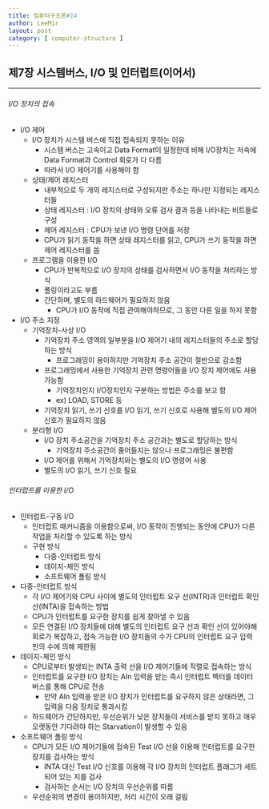 ```yaml
---
title: 컴퓨터구조론#14
author: LeeMir
layout: post
category: [ computer-structure ]
---
```


## 제7장 시스템버스, I/O 및 인터럽트(이어서)

- - -

###### I/O 장치의 접속

- I/O 제어
  - I/O 장치가 시스템 버스에 직접 접속되지 못하는 이유
    - 시스템 버스는 고속이고 Data Format이 일정한데 비해 I/O장치는 저속에 Data Format과 Control 회로가 다 다름
    - 따라서 I/O 제어기를 사용해야 함
  - 상태/제어 레지스터
    - 내부적으로 두 개의 레지스터로 구성되지만 주소는 하나만 지정되는 레지스터들
    - 상태 레지스터 : I/O 장치의 상태와 오류 검사 결과 등을 나타내는 비트들로 구성
    - 제어 레지스터 : CPU가 보낸 I/O 명령 단어를 저장
    - CPU가 읽기 동작을 하면 상태 레지스터를 읽고, CPU가 쓰기 동작을 하면 제어 레지스터를 씀
  - 프로그램을 이용한 I/O
    - CPU가 반복적으로 I/O 장치의 상태를 검사하면서 I/O 동작을 처리하는 방식
    - 폴링이라고도 부름
    - 간단하며, 별도의 하드웨어가 필요하지 않음
      - CPU가 I/O 동작에 직접 관여해야하므로, 그 동안 다른 일을 하지 못함
- I/O 주소 지정
  - 기억장치-사상 I/O
    - 기억장치 주소 영역의 일부분을 I/O 제어기 내의 레지스터들의 주소로 할당하는 방식
      - 프로그래밍이 용이하지만 기억장치 주소 공간이 절반으로 감소함
    - 프로그래밍에서 사용한 기억장치 관련 명령어들을 I/O 장치 제어에도 사용 가능함
      - 기억장치인지 I/O장치인지 구분하는 방법은 주소를 보고 함
      - ex) LOAD, STORE 등
    - 기억장치 읽기, 쓰기 신호를 I/O 읽기, 쓰기 신호로 사용해 별도의 I/O 제어 신호가 필요하지 않음
  - 분리형 I/O
    - I/O 장치 주소공간을 기억장치 주소 공간과는 별도로 할당하는 방식
      - 기억장치 주소공간이 줄어들지는 않으나 프로그래밍은 불편함
    - I/O 제어를 위해서 기억장치와는 별도의 I/O 명령어 사용
    - 별도의 I/O 읽기, 쓰기 신호 필요



###### 인터럽트를 이용한 I/O

- 인터럽트-구동 I/O
  - 인터럽트 매커니즘을 이용함으로써, I/O 동작이 진행되는 동안에 CPU가 다른 작업을 처리할 수 있도록 하는 방식
  - 구현 방식
    - 다중-인터럽트 방식
    - 데이지-체인 방식
    - 소프트웨어 폴링 방식
- 다중-인터럽트 방식
  - 각 I/O 제어기와 CPU 사이에 별도의 인터럽트 요구 선(INTR)과 인터럽트 확인 선(INTA)을 접속하는 방법
  - CPU가 인터럽트를 요구한 장치를 쉽게 찾아낼 수 있음
  - 모든 연결된 I/O 장치들에 대해 별도의 인터럽트 요구 선과 확인 선이 있어야해 회로가 복잡하고, 접속 가능한 I/O 장치들의 수가 CPU의 인터럽트 요구 입력 핀의 수에 의해 제한됨
- 데이지-체인 방식
  - CPU로부터 발생되는 INTA 출력 선을 I/O 제어기들에 직렬로 접속하는 방식
  - 인터럽트를 요구한 I/O 장치는 AIn 입력을 받는 즉시 인터럽트 벡터를 데이터 버스를 통해 CPU로 전송
    - 만약 AIn 입력을 받은 I/O 장치가 인터럽트를 요구하지 않은 상태라면, 그 입력을 다음 장치로 통과시킴
  - 하드웨어가 간단하지만, 우선순위가 낮은 장치들이 서비스를 받지 못하고 매우 오랫동안 기다려야 하는 Starvation이 발생할 수 있음
- 소프트웨어 폴링 방식
  - CPU가 모든 I/O 제어기들에 접속된 Test I/O 선을 이용해 인터럽트를 요구한 장치를 검사하는 방식
    - INTA 대신 Test I/O 신호를 이용해 각 I/O 장치의 인터럽트 플래그가 세트되어 있는 지를 검사
    - 검사하는 순서는 I/O 장치의 우선순위를 따름
  - 우선순위의 변경이 용이하지만, 처리 시간이 오래 걸림

